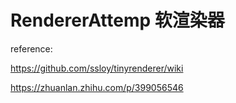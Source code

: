 # RendererAttemp 软渲染器

reference:

https://github.com/ssloy/tinyrenderer/wiki

https://zhuanlan.zhihu.com/p/399056546
